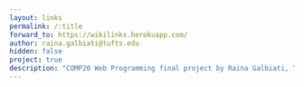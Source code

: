 ```yaml
---
layout: links
permalink: /:title
forward_to: https://wikilinks.herokuapp.com/
author: raina.galbiati@tufts.edu
hidden: false
project: true
description: "COMP20 Web Programming final project by Raina Galbiati, Toby Glover, Joel Reske, and Ashley Smith"
---
```

